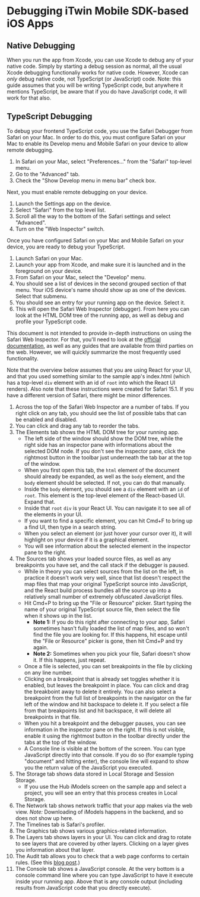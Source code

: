 # Debugging iTwin Mobile SDK-based iOS Apps

## Native Debugging

When you run the app from Xcode, you can use Xcode to debug any of your native code. Simply by starting a debug session as normal, all the usual Xcode debugging functionaliy works for native code. However, Xcode can *only* debug native code, not TypeScript (or JavaScript) code. Note: this guide assumes that you will be writing TypeScript code, but anywhere it mentions TypeScript, be aware that if you do have JavaScript code, it will work for that also.

## TypeScript Debugging

To debug your frontend TypeScript code, you use the Safari Debugger from Safari on your Mac. In order to do this, you must configure Safari on your Mac to enable its Develop menu and Mobile Safari on your device to allow remote debugging.

1. In Safari on your Mac, select "Preferences..." from the "Safari" top-level menu.
1. Go to the "Advanced" tab.
1. Check the "Show Develop menu in menu bar" check box.

Next, you must enable remote debugging on your device.

1. Launch the Settings app on the device.
1. Select "Safari" from the top level list.
1. Scroll all the way to the bottom of the Safari settings and select "Advanced".
1. Turn on the "Web Inspector" switch.

Once you have configured Safari on your Mac and Mobile Safari on your device, you are ready to debug your TypeScript.

1. Launch Safari on your Mac.
1. Launch your app from Xcode, and make sure it is launched and in the foreground on your device.
1. From Safari on your Mac, select the "Develop" menu.
1. You should see a list of devices in the second grouped section of that menu. Your iOS device's name should show up as one of the devices. Select that submenu.
1. You should see an entry for your running app on the device. Select it.
1. This will open the Safari Web Inspector (debugger). From here you can look at the HTML DOM tree of the running app, as well as debug and profile your TypeScript code.

This document is not intended to provide in-depth instructions on using the Safari Web Inspector. For that, you'll need to look at the [official documentation](https://webkit.org/web-inspector/), as well as any guides that are available from third parties on the web. However, we will quickly summarize the most frequently used functionality.

Note that the overview below assumes that you are using React for your UI, and that you used something similar to the sample app's index.html (which has a top-level `div` element with an id of `root` into which the React UI renders). Also note that these instructions were created for Safari 15.1. If you have a different version of Safari, there might be minor differences.

1. Across the top of the Safari Web Inspector are a number of tabs. If you right click on any tab, you should see the list of possible tabs that can be enabled and disabled.
1. You can click and drag any tab to reorder the tabs.
1. The Elements tab shows the HTML DOM tree for your running app.
    * The left side of the window should show the DOM tree, while the right side has an inspector pane with informations about the selected DOM node. If you don't see the inspector pane, click the rightmost button in the toolbar just underneath the tab bar at the top of the window.
    * When you first open this tab, the `html` element of the document should already be expanded, as well as the `body` element, and the `body` element should be selected. If not, you can do that manually.
    * Inside the `body` element, you should see a `div` element with an `id` of `root`. This element is the top-level element of the React-based UI. Expand that.
    * Inside that `root` `div` is your React UI. You can navigate it to see all of the elements in your UI.
    * If you want to find a specific element, you can hit Cmd+F to bring up a find UI, then type in a search string.
    * When you select an element (or just hover your cursor over it), it will highlight on your device if it is a graphical element.
    * You will see information about the selected element in the inspector pane to the right.
1. The Sources tab shows your loaded source files, as well as any breakpoints you have set, and the call stack if the debugger is paused.
    * While in theory you can select sources from the list on the left, in practice it doesn't work very well, since that list doesn't respect the map files that map your original TypeScript source into JavaScript, and the React build process bundles all the source up into a relatively small number of extremely obfuscated JavaScript files.
    * Hit Cmd+P to bring up the "File or Resource" picker. Start typing the name of your original TypeScript source file, then select the file when it shows up in the list.
        * **Note 1:** If you do this right after connecting to your app, Safari sometimes hasn't fully loaded the list of map files, and so won't find the file you are looking for. If this happens, hit escape until the "File or Resource" picker is gone, then hit Cmd+P and try again.
        * **Note 2:** Sometimes when you pick your file, Safari doesn't show it. If this happens, just repeat.
    * Once a file is selected, you can set breakpoints in the file by clicking on any line number.
    * Clicking on a breakpoint that is already set toggles whether it is enabled, but leaves the breakpoint in place. You can click and drag the breakboint away to delete it entirely. You can also select a breakpoint from the full list of breakpoints in the navigator on the far left of the window and hit backspace to delete it. If you select a file from that breakpoints list and hit backspace, it will delete all breakpoints in that file.
    * When you hit a breakpoint and the debugger pauses, you can see information in the inspector pane on the right. If this is not visible, enable it using the rightmost button in the toolbar directly under the tabs at the top of the window.
    * A Console line is visible at the bottom of the screen. You can type JavaScript directly into that console. If you do so (for example typing "document" and hitting enter), the console line will expand to show you the return value of the JavaScript you executed.
1. The Storage tab shows data stored in Local Storage and Session Storage.
    * If you use the Hub iModels screen on the sample app and select a project, you will see an entry that this process creates in Local Storage.
1. The Network tab shows network traffic that your app makes via the web view. *Note:* Downloading of iModels happens in the backend, and so does not show up here.
1. The Timelines tab is Safari's profiler.
1. The Graphics tab shows various graphics-related information.
1. The Layers tab shows layers in your UI. You can click and drag to rotate to see layers that are covered by other layers. Clicking on a layer gives you information about that layer.
1. The Audit tab allows you to check that a web page conforms to certain rules. (See this [blog post](https://webkit.org/blog/8935/audits-in-web-inspector/).)
1. The Console tab shows a JavaScript console. At the very bottom is a console command line where you can type JavaScript to have it execute inside your running app. Above that is any console output (including results from JavaScript code that you directly execute).